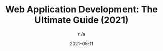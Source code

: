 ---
author: n/a
date: 2021-05-11
layout: post.njk
publisher: riseuplabs
tags:
  - article
  - meta
target_url: https://riseuplabs.com/web-application-development-ultimate-guide/
title: "Web Application Development: The Ultimate Guide (2021)"
---